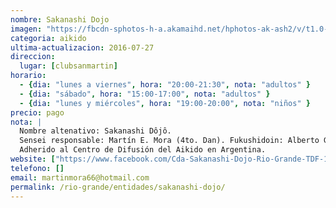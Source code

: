 ```yaml
---
nombre: Sakanashi Dojo
imagen: "https://fbcdn-sphotos-h-a.akamaihd.net/hphotos-ak-ash2/v/t1.0-9/1966675_1533871636851220_8717087504113144663_n.jpg?oh=776b7b008e510c9f00db7344d098f787&oe=57B07455&__gda__=1467467609_6d0f38c3819a87f731f8b350c7bff934"
categoria: aikido
ultima-actualizacion: 2016-07-27
direccion: 
  lugar: [clubsanmartin]
horario: 
  - {dia: "lunes a viernes", hora: "20:00-21:30", nota: "adultos" }
  - {dia: "sábado", hora: "15:00-17:00", nota: "adultos" }
  - {dia: "lunes y miércoles", hora: "19:00-20:00", nota: "niños" }
precio: pago
nota: | 
  Nombre altenativo: Sakanashi Dôjô.
  Sensei responsable: Martín E. Mora (4to. Dan). Fukushidoin: Alberto González (3er. Dan), Nelson Martínez (2do. Dan), Gustavo Palacios (1er. Dan).
  Adherido al Centro de Difusión del Aikido en Argentina.
website: ["https://www.facebook.com/Cda-Sakanashi-Dojo-Rio-Grande-TDF-1533868230184894/"]
telefono: []
email: martinmora66@hotmail.com
permalink: /rio-grande/entidades/sakanashi-dojo/
---
```

